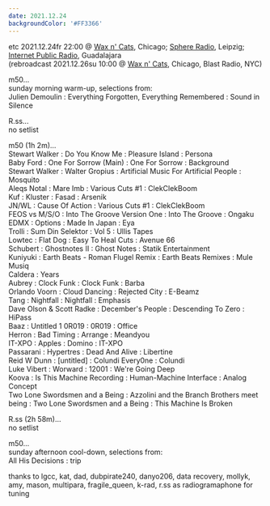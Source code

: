 ```yaml
---
date: 2021.12.24
backgroundColor: '#FF3366'
---
```


etc 2021.12.24fr 22:00 @ [Wax n' Cats](http://www.twitch.tv/waxncats), Chicago; [Sphere Radio](http://www.sphere-radio.net/), Leipzig; [Internet Public Radio](http://www.internetpublicradio.live/), Guadalajara  
(rebroadcast 2021.12.26su 10:00 @ [Wax n' Cats](http://www.twitch.tv/waxncats), Chicago, Blast Radio, NYC)  

m50...  
sunday morning warm-up, selections from:  
Julien Demoulin : Everything Forgotten, Everything Remembered : Sound in Silence  

R.ss...  
no setlist  

m50 (1h 2m)...  
Stewart Walker : Do You Know Me : Pleasure Island : Persona  
Baby Ford : One For Sorrow (Main) : One For Sorrow : Background  
Stewart Walker : Walter Gropius : Artificial Music For Artificial People : Mosquito  
Aleqs Notal : Mare Imb : Various Cuts #1 : ClekClekBoom  
Kuf : Kluster : Fasad : Arsenik  
JN/WL : Cause Of Action : Various Cuts #1 : ClekClekBoom  
FEOS vs M/S/O : Into The Groove Version One : Into The Groove : Ongaku  
EDMX : Options : Made In Japan : Eya  
Trolli : Sum Din Selektor : Vol 5 : Ullis Tapes  
Lowtec : Flat Dog : Easy To Heal Cuts : Avenue 66  
Schubert : Ghostnotes II : Ghost Notes : Statik Entertainment  
Kuniyuki : Earth Beats - Roman Flugel Remix : Earth Beats Remixes : Mule Musiq  
Caldera : Years  
Aubrey : Clock Funk : Clock Funk : Barba  
Orlando Voorn : Cloud Dancing : Rejected City : E-Beamz  
Tang : Nightfall : Nightfall : Emphasis  
Dave Olson & Scott Radke : December's People : Descending To Zero : HiPass  
Baaz : Untitled 1 0R019 : 0R019 : Office  
Herron : Bad Timing : Arrange : Meandyou  
IT-XPO : Apples : Domino : IT-XPO  
Passarani : Hypertres : Dead And Alive : Libertine  
Reid W Dunn : \[untitled\] : Colundi Every0ne : Colundi  
Luke Vibert : Worward : 12001 : We're Going Deep  
Koova : Is This Machine Recording : Human-Machine Interface : Analog Concept  
Two Lone Swordsmen and a Being : Azzolini and the Branch Brothers meet being : Two Lone Swordsmen and a Being : This Machine Is Broken  

R.ss (2h 58m)...  
no setlist  

m50...  
sunday afternoon cool-down, selections from:  
All His Decisions : trip  

thanks to lgcc, kat, dad, dubpirate240, danyo206, data recovery, mollyk, amy, mason, multipara, fragile\_queen, k-rad, r.ss as radiogramaphone for tuning